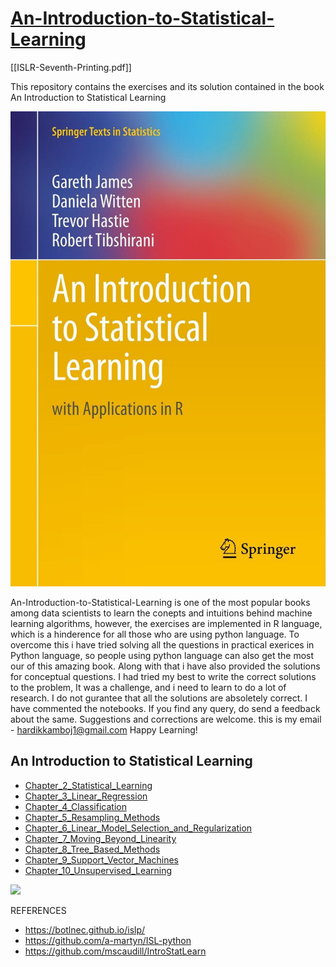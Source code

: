 # [An-Introduction-to-Statistical-Learning](https://static1.squarespace.com/static/5ff2adbe3fe4fe33db902812/t/6062a083acbfe82c7195b27d/1617076404560/ISLR%2BSeventh%2BPrinting.pdf)

[[ISLR-Seventh-Printing.pdf]]

This repository contains the exercises and its solution contained in the book An Introduction to Statistical Learning

![alt text](<ISL Cover 2.jpg>)

An-Introduction-to-Statistical-Learning is one of the most popular books among data scientists to learn the conepts and intuitions behind
machine learning algorithms, however, the exercises are implemented in R language, which is a hinderence for all those who are using python
language. To overcome this i have tried solving all the questions in practical exerices in Python language, so people using python language
can also get the most our of this amazing book. Along with that i have also provided the solutions for conceptual questions.
I had tried my best to write the correct solutions to the problem, It was a challenge, and i need to learn to do a lot of research. I do not gurantee that all the solutions are
absoletely correct. I have commented the notebooks.
If you find any query, do send a feedback about the same. Suggestions and corrections are welcome.
this is my email - hardikkamboj1@gmail.com
Happy Learning!

## An Introduction to Statistical Learning

- [Chapter_2_Statistical_Learning](/Chapter_2/)
- [Chapter_3_Linear_Regression](/Chapter_3/)
- [Chapter_4_Classification](/Chapter_4/)
- [Chapter_5_Resampling_Methods](/Chapter_5/)
- [Chapter_6_Linear_Model_Selection_and_Regularization](/Chapter_6/)
- [Chapter_7_Moving_Beyond_Linearity](/Chapter_7/)
- [Chapter_8_Tree_Based_Methods](/Chapter_8/)
- [Chapter_9_Support_Vector_Machines](/Chapter_9/)
- [Chapter_10_Unsupervised_Learning](/Chapter_10/)

[<img height="31" src="https://beta.deepnote.com/buttons/launch-in-deepnote.svg">](https://deepnote.com/launch?template=deepnote&url=https%3A%2F%2Fgithub.com%2Fhardikkamboj%2FAn-Introduction-to-Statistical-Learning%2Fblob%2Fmaster%2FChapter_2%2FApplied%2520Questions.ipynb)

REFERENCES

- https://botlnec.github.io/islp/
- https://github.com/a-martyn/ISL-python
- https://github.com/mscaudill/IntroStatLearn
